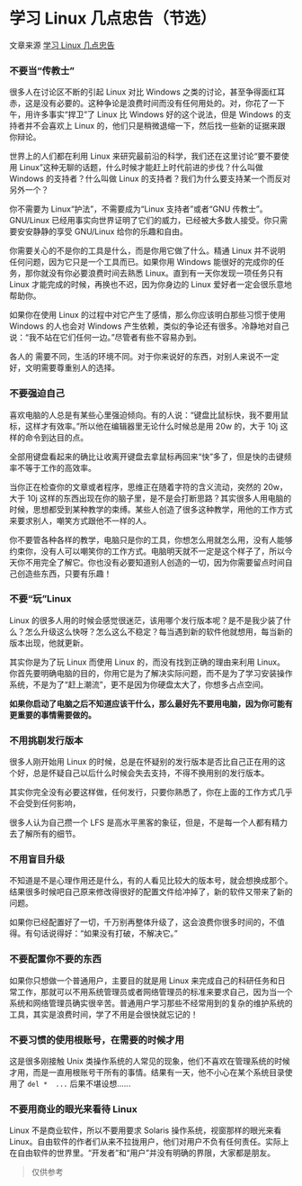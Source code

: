 # 学习 Linux 几点忠告（节选）

文章来源 [学习 Linux 几点忠告](https://wiki.ubuntu.org.cn/%E5%AD%A6%E4%B9%A0_Linux_%E5%87%A0%E7%82%B9%E5%BF%A0%E5%91%8A)

### 不要当“传教士”

很多人在讨论区不断的引起 Linux 对比 Windows 之类的讨论，甚至争得面红耳赤，这是没有必要的。这种争论是浪费时间而没有任何用处的。对，你花了一下午，用许多事实“捍卫”了 Linux 比 Windows 好的这个说法，但是 Windows 的支持者并不会喜欢上 Linux 的，他们只是稍微退缩一下，然后找一些新的证据来跟你辩论。

世界上的人们都在利用 Linux 来研究最前沿的科学，我们还在这里讨论“要不要使用 Linux”这种无聊的话题，什么时候才能赶上时代前进的步伐？什么叫做 Windows 的支持者？什么叫做 Linux 的支持者？我们为什么要支持某一个而反对另外一个？

你不需要为 Linux“护法”，不需要成为“Linux 支持者”或者“GNU 传教士”。GNU/Linux 已经用事实向世界证明了它们的威力，已经被大多数人接受。你只需要安安静静的享受 GNU/Linux 给你的乐趣和自由。

你需要关心的不是你的工具是什么，而是你用它做了什么。精通 Linux 并不说明任何问题，因为它只是一个工具而已。如果你用 Windows 能很好的完成你的任务，那你就没有你必要浪费时间去熟悉 Linux。直到有一天你发现一项任务只有 Linux 才能完成的时候，再换也不迟，因为你身边的 Linux 爱好者一定会很乐意地帮助你。

如果你在使用 Linux 的过程中对它产生了感情，那么你应该明白那些习惯于使用 Windows 的人也会对 Windows 产生依赖，类似的争论还有很多。冷静地对自己说：“我不站在它们任何一边。”尽管者有些不容易办到。

各人的 需要不同，生活的环境不同。对于你来说好的东西，对别人来说不一定好，文明需要尊重别人的选择。

### 不要强迫自己

喜欢电脑的人总是有某些心里强迫倾向。有的人说：“键盘比鼠标快，我不要用鼠标，这样才有效率。”所以他在编辑器里无论什么时候总是用 20w 的，大于 10j 这样的命令到达目的点。

全部用键盘看起来的确比让收离开键盘去拿鼠标再回来“快”多了，但是快的击键频率不等于工作的高效率。

当你正在检查你的文章或者程序，思维正在随着字符的含义流动，突然的 20w，大于 10j 这样的东西出现在你的脑子里，是不是会打断思路？其实很多人用电脑的时候，思想都受到某种教学的束缚。某些人创造了很多这种教学，用他的工作方式来要求别人，嘲笑方式跟他不一样的人。

你不要管各种各样的教学，电脑只是你的工具，你想怎么用就怎么用，没有人能够约束你，没有人可以嘲笑你的工作方式。电脑明天就不一定是这个样子了，所以今天你不用完全了解它。你也没有必要知道别人创造的一切，因为你需要留点时间自己创造些东西，只要有乐趣！

### 不要“玩”Linux

Linux 的很多人用的时候会感觉很迷茫，该用哪个发行版本呢？是不是我少装了什么？怎么升级这么快呀？怎么这么不稳定？每当遇到新的软件他就想用，每当新的版本出现，他就更新。

其实你是为了玩 Linux 而使用 Linux 的，而没有找到正确的理由来利用 Linux。你首先要明确电脑的目的，你用它是为了解决实际问题，而不是为了学习安装操作系统，不是为了“赶上潮流”，更不是因为你硬盘太大了，你想多占点空间。

**如果你启动了电脑之后不知道应该干什么，那么最好先不要用电脑，因为你可能有更重要的事情需要做的。**

### 不用挑剔发行版本

很多人刚开始用 Linux 的时候，总是在怀疑别的发行版本是否比自己正在用的这个好，总是怀疑自己以后什么时候会失去支持，不得不换用别的发行版本。

其实你完全没有必要这样做，任何发行，只要你熟悉了，你在上面的工作方式几乎不会受到任何影响，

很多人认为自己攒一个 LFS 是高水平黑客的象征，但是，不是每一个人都有精力去了解所有的细节。

### 不用盲目升级

不知道是不是心理作用还是什么，有的人看见比较大的版本号，就会想换成那个。结果很多时候吧自己原来修改得很好的配置文件给冲掉了，新的软件又带来了新的问题。

如果你已经配置好了一切，千万别再整体升级了，这会浪费你很多时间的，不值得。有句话说得好：“如果没有打破，不解决它。”

### 不要配置你不要的东西

如果你只想做一个普通用户，主要目的就是用 Linux 来完成自己的科研任务和日常工作，那就可以不用系统管理员或者网络管理员的标准来要求自己，因为当一个系统和网络管理员确实很辛苦。普通用户学习那些不经常用到的复杂的维护系统的工具，其实是浪费时间，学了不用是会很快就忘记的！

### 不要习惯的使用根账号，在需要的时候才用

这是很多刚接触 Unix 类操作系统的人常见的现象，他们不喜欢在管理系统的时候才用，而是一直用根账号干所有的事情。结果有一天，他不小心在某个系统目录使用了 `del *  ...` 后果不堪设想......

### 不要用商业的眼光来看待 Linux

Linux 不是商业软件，所以不要用要求 Solaris 操作系统，视窗那样的眼光来看 Linux。自由软件的作者们从来不拉拢用户，他们对用户不负有任何责任。实际上在自由软件的世界里。“开发者”和“用户”并没有明确的界限，大家都是朋友。

> 仅供参考
